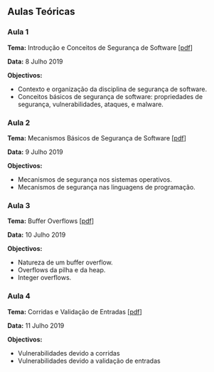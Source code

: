 ## Aulas Teóricas

### Aula 1

**Tema:** Introdução e Conceitos de Segurança de Software [[pdf](teoricas/acite2019-01-introducao.pdf)]

**Data:** 8 Julho 2019

**Objectivos:**
* Contexto e organização da disciplina de segurança de software.
* Conceitos básicos de segurança de software: propriedades de segurança, vulnerabilidades, ataques, e malware.


### Aula 2

**Tema:** Mecanismos Básicos de Segurança de Software [[pdf](teoricas/acite2019-02-mecanismos.pdf)]

**Data:** 9 Julho 2019

**Objectivos:**
* Mecanismos de segurança nos sistemas operativos.
* Mecanismos de segurança nas linguagens de programação.


### Aula 3

**Tema:** Buffer Overflows [[pdf](teoricas/acite2019-03-buffer_overflows.pdf)]

**Data:** 10 Julho 2019

**Objectivos:**
* Natureza de um buffer overflow.
* Overflows da pilha e da heap.
* Integer overflows.


### Aula 4

**Tema:** Corridas e Validação de Entradas [[pdf](teoricas/acite2019-04-corridas_entradas.pdf)]

**Data:** 11 Julho 2019

**Objectivos:**
* Vulnerabilidades devido a corridas
* Vulnerabilidades devido a validação de entradas


